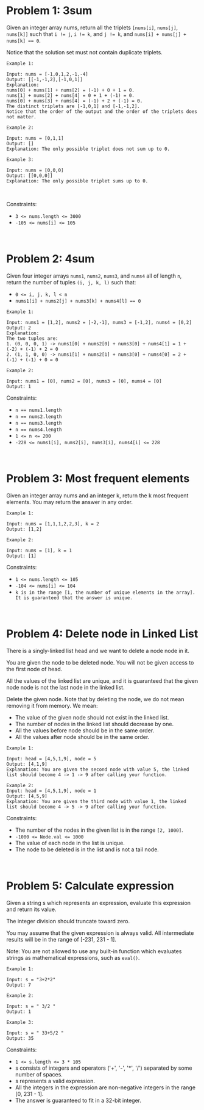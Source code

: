 # Problem 1: 3sum

Given an integer array nums, return all the triplets `[nums[i]`, `nums[j]`, `nums[k]]` such that `i != j`, `i != k`, and `j != k`, and `nums[i] + nums[j] + nums[k] == 0`.

Notice that the solution set must not contain duplicate triplets.

 
```
Example 1:

Input: nums = [-1,0,1,2,-1,-4]
Output: [[-1,-1,2],[-1,0,1]]
Explanation: 
nums[0] + nums[1] + nums[2] = (-1) + 0 + 1 = 0.
nums[1] + nums[2] + nums[4] = 0 + 1 + (-1) = 0.
nums[0] + nums[3] + nums[4] = (-1) + 2 + (-1) = 0.
The distinct triplets are [-1,0,1] and [-1,-1,2].
Notice that the order of the output and the order of the triplets does not matter.
```
```
Example 2:

Input: nums = [0,1,1]
Output: []
Explanation: The only possible triplet does not sum up to 0.
```
```
Example 3:

Input: nums = [0,0,0]
Output: [[0,0,0]]
Explanation: The only possible triplet sums up to 0.
```
<br>

Constraints:

- `3 <= nums.length <= 3000`
- `-105 <= nums[i] <= 105`
<br>

# Problem 2: 4sum
Given four integer arrays `nums1`, `nums2`, `nums3`, and `nums4` all of length `n`, return the number of tuples `(i, j, k, l)` such that:

- `0 <= i, j, k, l < n`
- `nums1[i] + nums2[j] + nums3[k] + nums4[l] == 0`
 
```
Example 1:

Input: nums1 = [1,2], nums2 = [-2,-1], nums3 = [-1,2], nums4 = [0,2]
Output: 2
Explanation:
The two tuples are:
1. (0, 0, 0, 1) -> nums1[0] + nums2[0] + nums3[0] + nums4[1] = 1 + (-2) + (-1) + 2 = 0
2. (1, 1, 0, 0) -> nums1[1] + nums2[1] + nums3[0] + nums4[0] = 2 + (-1) + (-1) + 0 = 0
```
```
Example 2:

Input: nums1 = [0], nums2 = [0], nums3 = [0], nums4 = [0]
Output: 1
```

Constraints:

- `n == nums1.length`
- `n == nums2.length`
- `n == nums3.length`
- `n == nums4.length`
- `1 <= n <= 200`
- `-228 <= nums1[i], nums2[i], nums3[i], nums4[i] <= 228`

<br>

# Problem 3: Most frequent elements
Given an integer array nums and an integer k, return the k most frequent elements. You may return the answer in any order.

```
Example 1:

Input: nums = [1,1,1,2,2,3], k = 2
Output: [1,2]
```
```
Example 2:

Input: nums = [1], k = 1
Output: [1]
```
 
Constraints:

- `1 <= nums.length <= 105`
- `-104 <= nums[i] <= 104`
- `k is in the range [1, the number of unique elements in the array].
    It is guaranteed that the answer is unique.`
<br>

# Problem 4: Delete node in Linked List

There is a singly-linked list head and we want to delete a node node in it.

You are given the node to be deleted node. You will not be given access to the first node of head.

All the values of the linked list are unique, and it is guaranteed that the given node node is not the last node in the linked list.

Delete the given node. Note that by deleting the node, we do not mean removing it from memory. We mean:

- The value of the given node should not exist in the linked list.
- The number of nodes in the linked list should decrease by one.
- All the values before node should be in the same order.
- All the values after node should be in the same order.


```
Example 1:

Input: head = [4,5,1,9], node = 5
Output: [4,1,9]
Explanation: You are given the second node with value 5, the linked list should become 4 -> 1 -> 9 after calling your function.
```
```
Example 2:
Input: head = [4,5,1,9], node = 1
Output: [4,5,9]
Explanation: You are given the third node with value 1, the linked list should become 4 -> 5 -> 9 after calling your function.
```

Constraints:

- The number of the nodes in the given list is in the range `[2, 1000]`.
- `-1000 <= Node.val <= 1000`
- The value of each node in the list is unique.
- The node to be deleted is in the list and is not a tail node.
<br>

# Problem 5: Calculate expression
Given a string s which represents an expression, evaluate this expression and return its value. 

The integer division should truncate toward zero.

You may assume that the given expression is always valid. All intermediate results will be in the range of [-231, 231 - 1].

Note: You are not allowed to use any built-in function which evaluates strings as mathematical expressions, such as `eval()`.

 
```
Example 1:

Input: s = "3+2*2"
Output: 7
```
```
Example 2:

Input: s = " 3/2 "
Output: 1
```
```
Example 3:

Input: s = " 33+5/2 "
Output: 35
```
 

Constraints:

- `1 <= s.length <= 3 * 105`
- s consists of integers and operators ('+', '-', '*', '/') separated by some number of spaces.
- s represents a valid expression.
- All the integers in the expression are non-negative integers in the range [0, 231 - 1].
- The answer is guaranteed to fit in a 32-bit integer.
